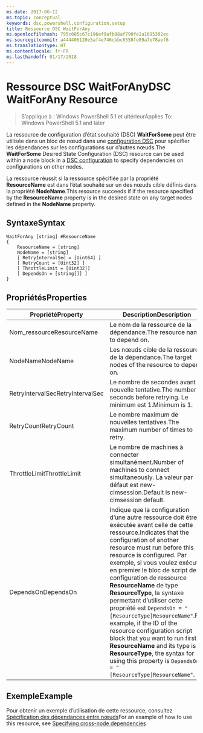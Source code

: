 ```yaml
---
ms.date: 2017-06-12
ms.topic: conceptual
keywords: dsc,powershell,configuration,setup
title: Ressource DSC WaitForAny
ms.openlocfilehash: 795c005c67c196ef9afb08af790fe2a1695392ec
ms.sourcegitcommit: a444406120e5af4e746cbbc0558fe89a7e78aef6
ms.translationtype: HT
ms.contentlocale: fr-FR
ms.lasthandoff: 01/17/2018
---
```

# <a name="dsc-waitforany-resource"></a><span data-ttu-id="9ed94-103">Ressource DSC WaitForAny</span><span class="sxs-lookup"><span data-stu-id="9ed94-103">DSC WaitForAny Resource</span></span>

> <span data-ttu-id="9ed94-104">S’applique à : Windows PowerShell 5.1 et ultérieur</span><span class="sxs-lookup"><span data-stu-id="9ed94-104">Applies To: Windows PowerShell 5.1 and later</span></span>

<span data-ttu-id="9ed94-105">La ressource de configuration d’état souhaité (DSC) **WaitForSome** peut être utilisée dans un bloc de nœud dans une [configuration DSC](configurations.md) pour spécifier les dépendances sur les configurations sur d’autres nœuds.</span><span class="sxs-lookup"><span data-stu-id="9ed94-105">The **WaitForSome** Desired State Configuration (DSC) resource can be used within a node block in a [DSC configuration](configurations.md) to specify dependencies on configurations on other nodes.</span></span>

<span data-ttu-id="9ed94-106">La ressource réussit si la ressource spécifiée par la propriété **ResourceName** est dans l’état souhaité sur un des nœuds cible définis dans la propriété **NodeName**.</span><span class="sxs-lookup"><span data-stu-id="9ed94-106">This resource succeeds if if the resource specified by the **ResourceName** property is in the desired state on any target nodes defined in the **NodeName** property.</span></span>


## <a name="syntax"></a><span data-ttu-id="9ed94-107">Syntaxe</span><span class="sxs-lookup"><span data-stu-id="9ed94-107">Syntax</span></span>

```
WaitForAny [string] #ResourceName
{
    ResourceName = [string]
    NodeName = [string]
    [ RetryIntervalSec = [Uint64] ]
    [ RetryCount = [Uint32] ] 
    [ ThrottleLimit = [Uint32]]
    [ DependsOn = [string[]] ]
}
```

## <a name="properties"></a><span data-ttu-id="9ed94-108">Propriétés</span><span class="sxs-lookup"><span data-stu-id="9ed94-108">Properties</span></span>

|  <span data-ttu-id="9ed94-109">Propriété</span><span class="sxs-lookup"><span data-stu-id="9ed94-109">Property</span></span>  |  <span data-ttu-id="9ed94-110">Description</span><span class="sxs-lookup"><span data-stu-id="9ed94-110">Description</span></span>   | 
|---|---| 
| <span data-ttu-id="9ed94-111">Nom_ressource</span><span class="sxs-lookup"><span data-stu-id="9ed94-111">ResourceName</span></span>| <span data-ttu-id="9ed94-112">Le nom de la ressource de la dépendance.</span><span class="sxs-lookup"><span data-stu-id="9ed94-112">The resource name to depend on.</span></span>| 
| <span data-ttu-id="9ed94-113">NodeName</span><span class="sxs-lookup"><span data-stu-id="9ed94-113">NodeName</span></span>| <span data-ttu-id="9ed94-114">Les nœuds cible de la ressource de la dépendance.</span><span class="sxs-lookup"><span data-stu-id="9ed94-114">The target nodes of the resource to depend on.</span></span>| 
| <span data-ttu-id="9ed94-115">RetryIntervalSec</span><span class="sxs-lookup"><span data-stu-id="9ed94-115">RetryIntervalSec</span></span>| <span data-ttu-id="9ed94-116">Le nombre de secondes avant la nouvelle tentative.</span><span class="sxs-lookup"><span data-stu-id="9ed94-116">The number of seconds before retrying.</span></span> <span data-ttu-id="9ed94-117">Le minimum est 1.</span><span class="sxs-lookup"><span data-stu-id="9ed94-117">Minimum is 1.</span></span>| 
| <span data-ttu-id="9ed94-118">RetryCount</span><span class="sxs-lookup"><span data-stu-id="9ed94-118">RetryCount</span></span>| <span data-ttu-id="9ed94-119">Le nombre maximum de nouvelles tentatives.</span><span class="sxs-lookup"><span data-stu-id="9ed94-119">The maximum number of times to retry.</span></span>| 
| <span data-ttu-id="9ed94-120">ThrottleLimit</span><span class="sxs-lookup"><span data-stu-id="9ed94-120">ThrottleLimit</span></span>| <span data-ttu-id="9ed94-121">Le nombre de machines à connecter simultanément.</span><span class="sxs-lookup"><span data-stu-id="9ed94-121">Number of machines to connect simultaneously.</span></span> <span data-ttu-id="9ed94-122">La valeur par défaut est new-cimsession.</span><span class="sxs-lookup"><span data-stu-id="9ed94-122">Default is new-cimsession default.</span></span>| 
| <span data-ttu-id="9ed94-123">DependsOn</span><span class="sxs-lookup"><span data-stu-id="9ed94-123">DependsOn</span></span> | <span data-ttu-id="9ed94-124">Indique que la configuration d’une autre ressource doit être exécutée avant celle de cette ressource.</span><span class="sxs-lookup"><span data-stu-id="9ed94-124">Indicates that the configuration of another resource must run before this resource is configured.</span></span> <span data-ttu-id="9ed94-125">Par exemple, si vous voulez exécuter en premier le bloc de script de configuration de ressource __ResourceName__ de type __ResourceType__, la syntaxe permettant d’utiliser cette propriété est `DependsOn = "[ResourceType]ResourceName"`.</span><span class="sxs-lookup"><span data-stu-id="9ed94-125">For example, if the ID of the resource configuration script block that you want to run first is __ResourceName__ and its type is __ResourceType__, the syntax for using this property is `DependsOn = "[ResourceType]ResourceName"`.</span></span>|


## <a name="example"></a><span data-ttu-id="9ed94-126">Exemple</span><span class="sxs-lookup"><span data-stu-id="9ed94-126">Example</span></span>

<span data-ttu-id="9ed94-127">Pour obtenir un exemple d’utilisation de cette ressource, consultez [Spécification des dépendances entre nœuds](crossNodeDependencies.md)</span><span class="sxs-lookup"><span data-stu-id="9ed94-127">For an example of how to use this resource, see [Specifying cross-node dependencies](crossNodeDependencies.md)</span></span>

